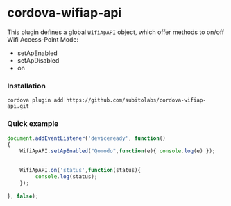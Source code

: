 # cordova-wifiap-api

This plugin defines a global `WifiApAPI` object, which offer methods to on/off Wifi Access-Point Mode:

- setApEnabled
- setApDisabled
- on

### Installation

    cordova plugin add https://github.com/subitolabs/cordova-wifiap-api.git

### Quick example

```js
document.addEventListener('deviceready', function()
{
    WifiApAPI.setApEnabled("Qomodo",function(e){ console.log(e) });

    
    WifiApAPI.on('status',function(status){
         console.log(status);
    });
	
}, false);
```
